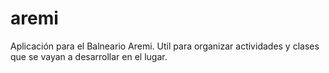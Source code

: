 # aremi
Aplicación para el Balneario Aremi. Util para organizar actividades y clases que se vayan a desarrollar en el lugar.
